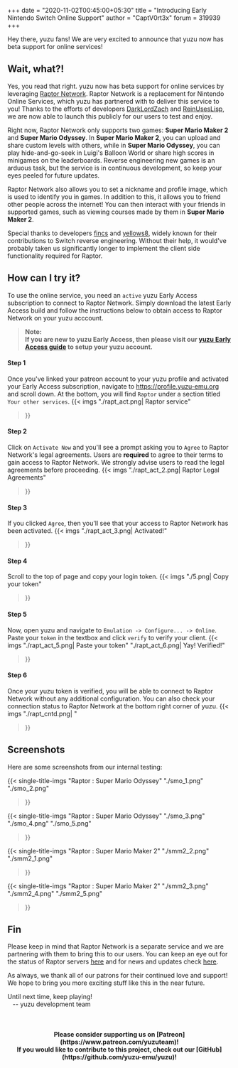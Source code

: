 +++
date = "2020-11-02T00:45:00+05:30"
title = "Introducing Early Nintendo Switch Online Support"
author = "CaptV0rt3x"
forum = 319939
+++

Hey there, yuzu fans!
We are very excited to announce that yuzu now has beta support for online services!
<!--more-->

## Wait, what?!

Yes, you read that right.
yuzu now has beta support for online services by leveraging [Raptor Network](https://raptor.network/).
Raptor Network is a replacement for Nintendo Online Services, which yuzu has partnered with to deliver this service to you!
Thanks to the efforts of developers [DarkLordZach](https://github.com/DarkLordZach) and [ReinUsesLisp](https://github.com/ReinUsesLisp), 
we are now able to launch this publicly for our users to test and enjoy.

Right now, Raptor Network only supports two games: **Super Mario Maker 2** and **Super Mario Odyssey**. 
In **Super Mario Maker 2**, you can upload and share custom levels with others, while in **Super Mario Odyssey**, you can 
play hide-and-go-seek in Luigi's Balloon World or share high scores in minigames on the leaderboards.
Reverse engineering new games is an arduous task, but the service is in continuous development, so keep your eyes peeled for future updates.

Raptor Network also allows you to set a nickname and profile image, which is used to identify you in games. 
In addition to this, it allows you to friend other people across the internet! 
You can then interact with your friends in supported games, such as viewing courses made by them in **Super Mario Maker 2**.

Special thanks to developers [fincs](https://github.com/fincs/) and [yellows8](https://github.com/yellows8/), widely known for their contributions to Switch reverse engineering. 
Without their help, it would've probably taken us significantly longer to implement the client side functionality required for Raptor.

## How can I try it?

To use the online service, you need an `active` yuzu Early Access subscription to connect to Raptor Network.
Simply download the latest Early Access build and follow the instructions below to obtain access to Raptor Network on your yuzu acccount.

>**Note:<br>
If you are new to yuzu Early Access, then please visit our [yuzu Early Access guide](https://yuzu-emu.org/help/early-access/) to setup your yuzu account.**

#### Step 1
Once you've linked your patreon account to your yuzu profile and activated your Early Access subscription, navigate to https://profile.yuzu-emu.org and scroll down.
At the bottom, you will find `Raptor` under a section titled `Your other services`.
{{< imgs
    "./rapt_act.png| Raptor service"
>}}

#### Step 2
Click on `Activate Now` and you'll see a prompt asking you to `Agree` to Raptor Network's legal agreements.
Users are **required** to agree to their terms to gain access to Raptor Network. 
We strongly advise users to read the legal agreements before proceeding.
{{< imgs
    "./rapt_act_2.png| Raptor Legal Agreements"
>}}

#### Step 3
If you clicked `Agree`, then you'll see that your access to Raptor Network has been activated.
{{< imgs
    "./rapt_act_3.png| Activated!"
>}}

#### Step 4
Scroll to the top of page and copy your login token.
{{< imgs
    "./5.png| Copy your token"
>}}

#### Step 5
Now, open yuzu and navigate to `Emulation -> Configure... -> Online`. 
Paste your `token` in the textbox and click `verify` to verify your client.
{{< imgs
    "./rapt_act_5.png| Paste your token"
    "./rapt_act_6.png| Yay! Verified!"
>}}

#### Step 6
Once your yuzu token is verified, you will be able to connect to Raptor Network without any additional configuration.
You can also check your connection status to Raptor Network at the bottom right corner of yuzu.
{{< imgs
    "./rapt_cntd.png| "
>}}

## Screenshots
Here are some screenshots from our internal testing:

{{< single-title-imgs
    "Raptor : Super Mario Odyssey"
    "./smo_1.png"
    "./smo_2.png"
>}}

{{< single-title-imgs
    "Raptor : Super Mario Odyssey"
    "./smo_3.png"
    "./smo_4.png"
    "./smo_5.png"
>}}
&nbsp;

{{< single-title-imgs
    "Raptor : Super Mario Maker 2"
    "./smm2_2.png"
    "./smm2_1.png"
>}}

{{< single-title-imgs
    "Raptor : Super Mario Maker 2"
    "./smm2_3.png"
    "./smm2_4.png"
    "./smm2_5.png"
>}}

## Fin

Please keep in mind that Raptor Network is a separate service and we are partnering with them to bring this to our users.
You can keep an eye out for the status of Raptor servers [here](https://status.raptor.network/) and for news and updates check [here](https://news.raptor.network/).

As always, we thank all of our patrons for their continued love and support!
We hope to bring you more exciting stuff like this in the near future.

Until next time, keep playing!<br>
&nbsp;&nbsp; -- yuzu development team

&nbsp;
<h4 style="text-align:center;">
<b>Please consider supporting us on [Patreon](https://www.patreon.com/yuzuteam)!<br>
If you would like to contribute to this project, check out our [GitHub](https://github.com/yuzu-emu/yuzu)!</b>
</h4>
